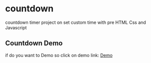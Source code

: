 # countdown
countdown timer project on set custom time with pre HTML Css and Javascript

## Countdown Demo
if do you want to Demo so click on demo link: [Demo](http://web-demo.epizy.com/countdown/)
